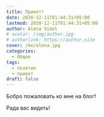 ```yaml
---
title: Привет!
date: 2020-12-11T01:44:31+05:00
lastmod: 2020-12-11T01:44:31+05:00
author: Alena Sidel
# avatar: /img/author.jpg
# authorlink: https://author.site
cover: /me/alena.jpg
categories:
  - Общее
tags:
  - позитив
  - привет
draft: false
---
```


Бобро пожаловать ко мне на блог!

<!--more-->

Рада вас видеть!
